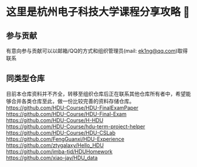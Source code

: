# 这里是杭州电子科技大学课程分享攻略 👋

## 参与贡献

有意向参与贡献可以以邮箱/QQ的方式和组织管理员(mail: ek1ng@qq.com)取得联系

## 同类型仓库

目前本仓库资料并不齐全，转移至组织仓库后正在联系其他仓库所有者中，希望能够合并各类仓库至此，做一份比较完善的资料存储仓库。<br>
https://github.com/HDU-Course/HDU-FinalExamPaper<br>
https://github.com/HDU-Course/HDU-Final-Exam<br>
https://github.com/HDU-Course/H-HDU<br>
https://github.com/HDU-Course/hdu-term-project-helper<br>
https://github.com/HDU-Course/HDU-CSLab<br>
https://github.com/FengGuanxi/HDU-Experience<br>
https://github.com/ztygalaxy/Hello_HDU<br>
https://github.com/imba-tjd/HDUHomework<br>
https://github.com/xiao-jay/HDU_data<br>
